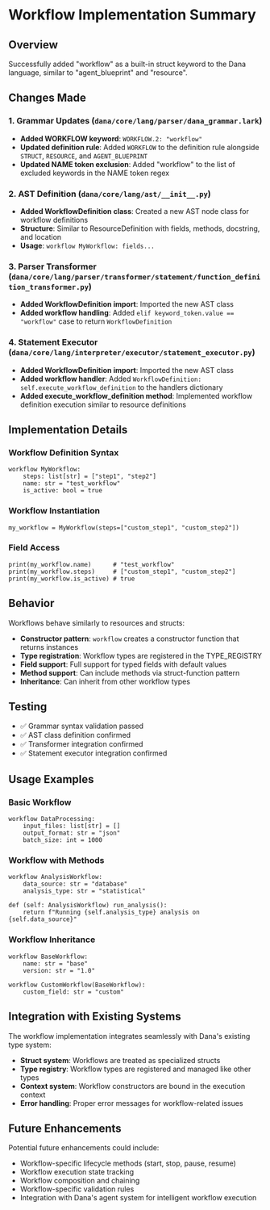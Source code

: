 # Workflow Implementation Summary

## Overview
Successfully added "workflow" as a built-in struct keyword to the Dana language, similar to "agent_blueprint" and "resource".

## Changes Made

### 1. Grammar Updates (`dana/core/lang/parser/dana_grammar.lark`)

- **Added WORKFLOW keyword**: `WORKFLOW.2: "workflow"`
- **Updated definition rule**: Added `WORKFLOW` to the definition rule alongside `STRUCT`, `RESOURCE`, and `AGENT_BLUEPRINT`
- **Updated NAME token exclusion**: Added "workflow" to the list of excluded keywords in the NAME token regex

### 2. AST Definition (`dana/core/lang/ast/__init__.py`)

- **Added WorkflowDefinition class**: Created a new AST node class for workflow definitions
- **Structure**: Similar to ResourceDefinition with fields, methods, docstring, and location
- **Usage**: `workflow MyWorkflow: fields...`

### 3. Parser Transformer (`dana/core/lang/parser/transformer/statement/function_definition_transformer.py`)

- **Added WorkflowDefinition import**: Imported the new AST class
- **Added workflow handling**: Added `elif keyword_token.value == "workflow"` case to return `WorkflowDefinition`

### 4. Statement Executor (`dana/core/lang/interpreter/executor/statement_executor.py`)

- **Added WorkflowDefinition import**: Imported the new AST class
- **Added workflow handler**: Added `WorkflowDefinition: self.execute_workflow_definition` to the handlers dictionary
- **Added execute_workflow_definition method**: Implemented workflow definition execution similar to resource definitions

## Implementation Details

### Workflow Definition Syntax
```dana
workflow MyWorkflow:
    steps: list[str] = ["step1", "step2"]
    name: str = "test_workflow"
    is_active: bool = true
```

### Workflow Instantiation
```dana
my_workflow = MyWorkflow(steps=["custom_step1", "custom_step2"])
```

### Field Access
```dana
print(my_workflow.name)      # "test_workflow"
print(my_workflow.steps)     # ["custom_step1", "custom_step2"]
print(my_workflow.is_active) # true
```

## Behavior

Workflows behave similarly to resources and structs:
- **Constructor pattern**: `workflow` creates a constructor function that returns instances
- **Type registration**: Workflow types are registered in the TYPE_REGISTRY
- **Field support**: Full support for typed fields with default values
- **Method support**: Can include methods via struct-function pattern
- **Inheritance**: Can inherit from other workflow types

## Testing

- ✅ Grammar syntax validation passed
- ✅ AST class definition confirmed
- ✅ Transformer integration confirmed
- ✅ Statement executor integration confirmed

## Usage Examples

### Basic Workflow
```dana
workflow DataProcessing:
    input_files: list[str] = []
    output_format: str = "json"
    batch_size: int = 1000
```

### Workflow with Methods
```dana
workflow AnalysisWorkflow:
    data_source: str = "database"
    analysis_type: str = "statistical"
    
def (self: AnalysisWorkflow) run_analysis():
    return f"Running {self.analysis_type} analysis on {self.data_source}"
```

### Workflow Inheritance
```dana
workflow BaseWorkflow:
    name: str = "base"
    version: str = "1.0"

workflow CustomWorkflow(BaseWorkflow):
    custom_field: str = "custom"
```

## Integration with Existing Systems

The workflow implementation integrates seamlessly with Dana's existing type system:
- **Struct system**: Workflows are treated as specialized structs
- **Type registry**: Workflow types are registered and managed like other types
- **Context system**: Workflow constructors are bound in the execution context
- **Error handling**: Proper error messages for workflow-related issues

## Future Enhancements

Potential future enhancements could include:
- Workflow-specific lifecycle methods (start, stop, pause, resume)
- Workflow execution state tracking
- Workflow composition and chaining
- Workflow-specific validation rules
- Integration with Dana's agent system for intelligent workflow execution
